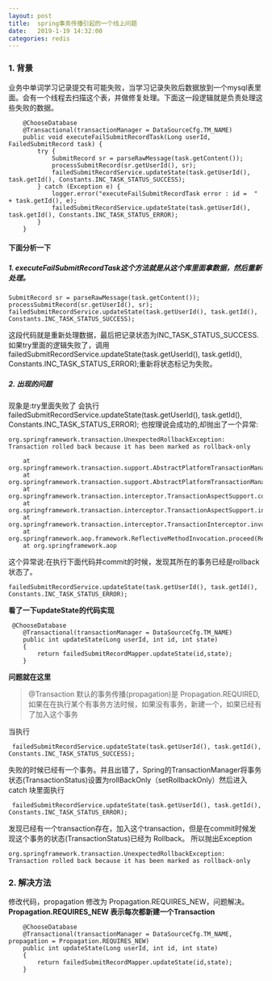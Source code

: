 ```yaml
---
layout: post
title:  spring事务传播引起的一个线上问题
date:   2019-1-19 14:32:00
categories: redis
---
```


### 1. 背景
业务中单词学习记录提交有可能失败，当学习记录失败后数据放到一个mysql表里面。会有一个线程去扫描这个表，并做修复处理。下面这一段逻辑就是负责处理这些失败的数据。

```
    @ChooseDatabase
    @Transactional(transactionManager = DataSourceCfg.TM_NAME)
    public void executeFailSubmitRecordTask(Long userId, FailedSubmitRecord task) {
        try {
            SubmitRecord sr = parseRawMessage(task.getContent());
            processSubmitRecord(sr.getUserId(), sr);
            failedSubmitRecordService.updateState(task.getUserId(), task.getId(), Constants.INC_TASK_STATUS_SUCCESS);
        } catch (Exception e) {
            logger.error("executeFailSubmitRecordTask error : id =  " + task.getId(), e);
            failedSubmitRecordService.updateState(task.getUserId(), task.getId(), Constants.INC_TASK_STATUS_ERROR);
        }
    }

```
#### 下面分析一下
##### 1. executeFailSubmitRecordTask这个方法就是从这个库里面拿数据，然后重新处理。


```
SubmitRecord sr = parseRawMessage(task.getContent());
processSubmitRecord(sr.getUserId(), sr);
failedSubmitRecordService.updateState(task.getUserId(), task.getId(), Constants.INC_TASK_STATUS_SUCCESS);
```
这段代码就是重新处理数据，最后把记录状态为INC_TASK_STATUS_SUCCESS.
如果try里面的逻辑失败了，调用failedSubmitRecordService.updateState(task.getUserId(), task.getId(), Constants.INC_TASK_STATUS_ERROR);重新将状态标记为失败。
##### 2. 出现的问题
现象是:try里面失败了 会执行failedSubmitRecordService.updateState(task.getUserId(), task.getId(), Constants.INC_TASK_STATUS_ERROR); 也按理说会成功的,却抛出了一个异常: 

```
org.springframework.transaction.UnexpectedRollbackException: Transaction rolled back because it has been marked as rollback-only

	at org.springframework.transaction.support.AbstractPlatformTransactionManager.processRollback(AbstractPlatformTransactionManager.java:873)
	at org.springframework.transaction.support.AbstractPlatformTransactionManager.commit(AbstractPlatformTransactionManager.java:710)
	at org.springframework.transaction.interceptor.TransactionAspectSupport.commitTransactionAfterReturning(TransactionAspectSupport.java:532)
	at org.springframework.transaction.interceptor.TransactionAspectSupport.invokeWithinTransaction(TransactionAspectSupport.java:304)
	at org.springframework.transaction.interceptor.TransactionInterceptor.invoke(TransactionInterceptor.java:98)
	at org.springframework.aop.framework.ReflectiveMethodInvocation.proceed(ReflectiveMethodInvocation.java:185)
	at org.springframework.aop
```

这个异常说:在执行下面代码并commit的时候，发现其所在的事务已经是rollback状态了。
```
failedSubmitRecordService.updateState(task.getUserId(), task.getId(), Constants.INC_TASK_STATUS_ERROR);
```


**看了一下updateState的代码实现**
```$xslt
 @ChooseDatabase
    @Transactional(transactionManager = DataSourceCfg.TM_NAME)
    public int updateState(Long userId, int id, int state)
    {
        return failedSubmitRecordMapper.updateState(id,state);
    }
```

**问题就在这里** 
>@Transaction 默认的事务传播(propagation)是 Propagation.REQUIRED,如果在在执行某个有事务方法时候，如果没有事务，新建一个，如果已经有了加入这个事务

当执行
```
 failedSubmitRecordService.updateState(task.getUserId(), task.getId(), Constants.INC_TASK_STATUS_SUCCESS);
```
失败的时候已经有一个事务。并且出错了，Spring的TransactionManager将事务状态(TransactionStatus)设置为rollBackOnly（setRollbackOnly）然后进入 catch 块里面执行
```
 failedSubmitRecordService.updateState(task.getUserId(), task.getId(), Constants.INC_TASK_STATUS_ERROR);

```
发现已经有一个transaction存在，加入这个transaction，但是在commit时候发现这个事务的状态(TransactionStatus)已经为 Rollback。
所以抛出Exception 

```
org.springframework.transaction.UnexpectedRollbackException: Transaction rolled back because it has been marked as rollback-only
```

### 2. 解决方法
修改代码，propagation 修改为 Propagation.REQUIRES_NEW，问题解决。**Propagation.REQUIRES_NEW 表示每次都新建一个Transaction**

```$xslt
    @ChooseDatabase
    @Transactional(transactionManager = DataSourceCfg.TM_NAME, propagation = Propagation.REQUIRES_NEW)
    public int updateState(Long userId, int id, int state)
    {
        return failedSubmitRecordMapper.updateState(id,state);
    }
```

   